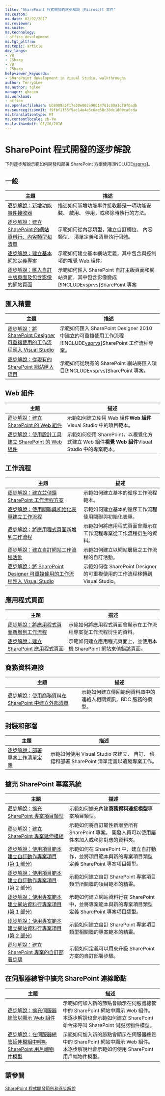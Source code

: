 ```yaml
---
title: "SharePoint 程式開發的逐步解說 |Microsoft 文件"
ms.custom: 
ms.date: 02/02/2017
ms.reviewer: 
ms.suite: 
ms.technology:
- office-development
ms.tgt_pltfrm: 
ms.topic: article
dev_langs:
- VB
- CSharp
- VB
- CSharp
helpviewer_keywords:
- SharePoint development in Visual Studio, walkthroughs
author: TerryGLee
ms.author: tglee
manager: ghogen
ms.workload:
- office
ms.openlocfilehash: bb8980a5f17e38e802e90014781c80a1cf0f6adb
ms.sourcegitcommit: f9fbf1f55f9ac14e4e5c6ae58c30dc1800ca6cda
ms.translationtype: MT
ms.contentlocale: zh-TW
ms.lasthandoff: 01/10/2018
---
```

# <a name="sharepoint-development-walkthroughs"></a>SharePoint 程式開發的逐步解說
  下列逐步解說示範如何開發和部署 SharePoint 方案使用[!INCLUDE[vsprvs](../sharepoint/includes/vsprvs-md.md)]。  
  
## <a name="general"></a>一般  
  
|主題|描述|  
|-----------|-----------------|  
|[逐步解說：新增功能事件接收器](../sharepoint/walkthrough-add-feature-event-receivers.md)|描述如何新增功能事件接收器是一項功能安裝、 啟用、 停用，或移除時執行的方法。|  
|[逐步解說：建立 SharePoint 的網站資料行、內容類型和清單](../sharepoint/walkthrough-create-a-site-column-content-type-and-list-for-sharepoint.md)|示範如何從內容類型，建立自訂欄位、 內容類型、 清單定義和清單執行個體。|  
|[逐步解說：建立基本網站定義專案](../sharepoint/walkthrough-create-a-basic-site-definition-project.md)|示範如何建立基本網站定義，其中包含與控制項的視覺 Web 組件。|  
|[逐步解說：匯入自訂主版頁面及包含影像的網站頁面](../sharepoint/walkthrough-import-a-custom-master-page-and-site-page-with-an-image.md)|示範如何匯入 SharePoint 自訂主版頁面和網站頁面，其中包含影像變成[!INCLUDE[vsprvs](../sharepoint/includes/vsprvs-md.md)]SharePoint 專案|  
  
## <a name="import-wizard"></a>匯入精靈  
  
|主題|描述|  
|-----------|-----------------|  
|[逐步解說：將 SharePoint Designer 可重複使用的工作流程匯入 Visual Studio](../sharepoint/walkthrough-import-a-sharepoint-designer-reusable-workflow-into-visual-studio.md)|示範如何匯入 SharePoint Designer 2010 中建立的可重複使用工作流程[!INCLUDE[vsprvs](../sharepoint/includes/vsprvs-md.md)]SharePoint 工作流程專案。|  
|[逐步解說：從現有的 SharePoint 網站匯入項目](../sharepoint/walkthrough-import-items-from-an-existing-sharepoint-site.md)|示範如何從現有的 SharePoint 網站將匯入項目[!INCLUDE[vsprvs](../sharepoint/includes/vsprvs-md.md)]SharePoint 專案。|  
  
## <a name="web-parts"></a>Web 組件  
  
|主題|描述|  
|-----------|-----------------|  
|[逐步解說：建立 SharePoint 的 Web 組件](../sharepoint/walkthrough-creating-a-web-part-for-sharepoint.md)|示範如何建立使用 Web 組件**Web 組件**Visual Studio 中的項目範本。|  
|[逐步解說：使用設計工具建立 SharePoint 的 Web 組件](../sharepoint/walkthrough-creating-a-web-part-for-sharepoint-by-using-a-designer.md)|示範如何使用 SharePoint，以視覺化方式建立 Web 組件**視覺 Web 組件**Visual Studio 中的專案範本。|  
  
## <a name="workflows"></a>工作流程  
  
|主題|描述|  
|-----------|-----------------|  
|[逐步解說：建立並偵錯 SharePoint 工作流程方案](../sharepoint/walkthrough-creating-and-debugging-a-sharepoint-workflow-solution.md)|示範如何建立基本的循序工作流程範本。|  
|[逐步解說：使用關聯與初始化表單建立工作流程](../sharepoint/walkthrough-creating-a-workflow-with-association-and-initiation-forms.md)|示範如何建立基本的循序工作流程使用關聯與初始化表單。|  
|[逐步解說：將應用程式頁面新增到工作流程](../sharepoint/walkthrough-add-an-application-page-to-a-workflow.md)|示範如何將應用程式頁面會顯示在工作流程專案從工作流程衍生的資料。|  
|[逐步解說：建立自訂網站工作流程活動](../sharepoint/walkthrough-create-a-custom-site-workflow-activity.md)|示範如何建立以網站層級之工作流程的自訂活動。|  
|[逐步解說：將 SharePoint Designer 可重複使用的工作流程匯入 Visual Studio](../sharepoint/walkthrough-import-a-sharepoint-designer-reusable-workflow-into-visual-studio.md)|示範如何從 SharePoint Designer 的可重複使用的工作流程移轉到 Visual Studio。|  
  
## <a name="application-pages"></a>應用程式頁面  
  
|主題|描述|  
|-----------|-----------------|  
|[逐步解說：將應用程式頁面新增到工作流程](../sharepoint/walkthrough-add-an-application-page-to-a-workflow.md)|示範如何將應用程式頁面會顯示在工作流程專案從工作流程衍生的資料。|  
|[逐步解說：建立 SharePoint 應用程式頁面](../sharepoint/walkthrough-creating-a-sharepoint-application-page.md)|示範如何建立應用程式頁面上，並使用本機 SharePoint 網站來偵錯該頁面。|  
  
## <a name="business-data-connectivity"></a>商務資料連接  
  
|主題|描述|  
|-----------|-----------------|  
|[逐步解說：使用商務資料在 SharePoint 中建立外部清單](../sharepoint/walkthrough-creating-an-external-list-in-sharepoint-by-using-business-data.md)|示範如何建立傳回範例資料庫中的連絡人相關資訊，BDC 服務的模型。|  
  
## <a name="packaging-and-deployment"></a>封裝和部署  
  
|主題|描述|  
|-----------|-----------------|  
|[逐步解說：部署專案工作清單定義](../sharepoint/walkthrough-deploying-a-project-task-list-definition.md)|示範如何使用 Visual Studio 來建立、 自訂、 偵錯和部署 SharePoint 清單定義以追蹤專案工作。|  
  
## <a name="extending-the-sharepoint-project-system"></a>擴充 SharePoint 專案系統  
  
|主題|描述|  
|-----------|-----------------|  
|[逐步解說：擴充 SharePoint 專案項目類型](../sharepoint/walkthrough-extending-a-sharepoint-project-item-type.md)|示範如何擴充內建**商務資料連接模型**專案項目類型。|  
|[逐步解說：建立 SharePoint 專案延伸模組](../sharepoint/walkthrough-creating-a-sharepoint-project-extension.md)|示範如何將自訂屬性新增至所有 SharePoint 專案。 開發人員可以使用屬性來加入或移除對應的資料夾。|  
|[逐步解說：使用項目範本建立自訂動作專案項目 (第 1 部分)](../sharepoint/walkthrough-creating-a-custom-action-project-item-with-an-item-template-part-1.md)|示範如何在 SharePoint 中，建立自訂動作，並將項目範本與新的專案項目類型定義 SharePoint 專案項目類型。|  
|[逐步解說：使用項目範本建立自訂動作專案項目 (第 2 部分)](../sharepoint/walkthrough-creating-a-custom-action-project-item-with-an-item-template-part-2.md)|示範如何建立自訂 SharePoint 專案項目類型所關聯的項目範本的精靈。|  
|[逐步解說：使用專案範本建立網站資料行專案項目 (第 1 部分)](../sharepoint/walkthrough-creating-a-site-column-project-item-with-a-project-template-part-1.md)|示範如何建立網站資料行在 SharePoint 中，並將專案範本與新的專案項目類型定義 SharePoint 專案項目類型。|  
|[逐步解說：使用專案範本建立網站資料行專案項目 (第 2 部分)](../sharepoint/walkthrough-creating-a-site-column-project-item-with-a-project-template-part-2.md)|示範如何建立自訂 SharePoint 專案項目類型相關聯的專案範本的精靈。|  
|[逐步解說：建立 SharePoint 專案的自訂部署步驟](../sharepoint/walkthrough-creating-a-custom-deployment-step-for-sharepoint-projects.md)|示範如何定義可以用來升級 SharePoint 方案的自訂部署步驟。|  
  
## <a name="extending-the-sharepoint-connections-node-in-server-explorer"></a>在伺服器總管中擴充 SharePoint 連線節點  
  
|主題|描述|  
|-----------|-----------------|  
|[逐步解說：擴充伺服器總管以顯示 Web 組件](../sharepoint/walkthrough-extending-server-explorer-to-display-web-parts.md)|示範如何加入新的節點會顯示在伺服器總管 中的 SharePoint 網站中顯示 Web 組件。 本逐步解說也會示範如何建立 SharePoint 命令來呼叫 SharePoint 伺服器物件模型。|  
|[逐步解說：在伺服器總管延伸模組中呼叫 SharePoint 用戶端物件模型](../sharepoint/walkthrough-calling-into-the-sharepoint-client-object-model-in-a-server-explorer-extension.md)|示範如何加入新的節點會顯示在伺服器總管 中的 SharePoint 網站中顯示 Web 組件。 本逐步解說也會示範如何使用 SharePoint 用戶端物件模型。|  
  
## <a name="see-also"></a>請參閱  
 [SharePoint 程式開發範例和逐步解說](../sharepoint/sharepoint-development-samples-and-walkthroughs.md)  
  
  